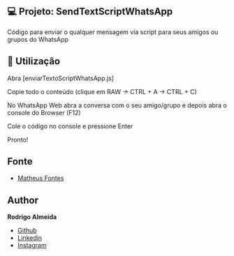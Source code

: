##  💻 Projeto: SendTextScriptWhatsApp

Código para enviar o qualquer mensagem via script para seus amigos ou grupos do WhatsApp

##  🚀 Utilização

Abra [enviarTextoScriptWhatsApp.js]

Copie todo o conteúdo (clique em RAW -> CTRL + A -> CTRL + C)

No WhatsApp Web abra a conversa com o seu amigo/grupo e depois abra o console do Browser (F12)

Cole o código no console e pressione Enter

Pronto!

## Fonte
- [Matheus Fontes](https://github.com/Matt-Fontes) 

## Author

**Rodrigo Almeida**

- [Github](https://github.com/videntt)
- [Linkedin](https://www.linkedin.com/in/rodrigosalmeida/)
- [Instagram](https://instagram.com/almeidarodrig0)